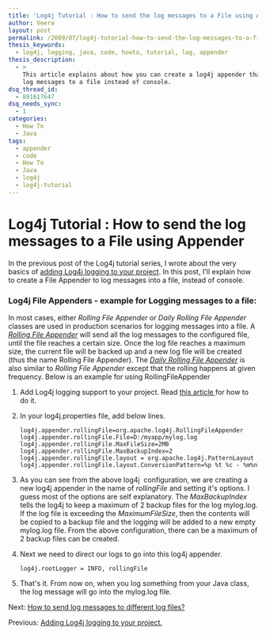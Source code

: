 ```yaml
---
title: 'Log4j Tutorial : How to send the log messages to a File using Appender'
author: Veera
layout: post
permalink: /2009/07/log4j-tutorial-how-to-send-the-log-messages-to-a-file/
thesis_keywords:
  - log4j, logging, java, code, howto, tutorial, log, appender
thesis_description:
  - >
    This article explains about how you can create a log4j appender that writes the
    log messages to a file instead of console.
dsq_thread_id:
  - 891617647
dsq_needs_sync:
  - 1
categories:
  - How To
  - Java
tags:
  - appender
  - code
  - How To
  - Java
  - log4j
  - log4j-tutorial
---
```

# Log4j Tutorial : How to send the log messages to a File using Appender

In the previous post of the Log4j tutorial series, I wrote about the very basics of [adding Log4j logging to your project][1]. In this post, I'll explain how to create a File Appender to log messages into a file, instead of console.

 [1]: http://veerasundar.com/blog/2009/07/log4j-tutorial-adding-log4j-logging-to-your-project/ "how to incorporate the Log4j logging support to your project, in a step by step manner."

### Log4j File Appenders - example for Logging messages to a file:

In most cases, either *Rolling File Appender* or *Daily Rolling File Appender* classes are used in production scenarios for logging messages into a file. A *[Rolling File Appender][2]* will send all the log messages to the configured file, until the file reaches a certain size. Once the log file reaches a maximum size, the current file will be backed up and a new log file will be created (thus the name Rolling File Appender). The *[Daily Rolling File Appender][3]* is also similar to *Rolling File Appender* except that the rolling happens at given frequency. Below is an example for using RollingFileAppender

 [2]: http://logging.apache.org/log4j/1.2/apidocs/org/apache/log4j/RollingFileAppender.html "RollingFileAppender extends FileAppender to backup the log files when they reach a certain size."
 [3]: http://logging.apache.org/log4j/1.2/apidocs/org/apache/log4j/DailyRollingFileAppender.html "DailyRollingFileAppender extends FileAppender so that the underlying file is rolled over at a user chosen frequency."

1.  Add Log4j logging support to your project. Read [this article ][1] for how to do it.
2.  In your log4j.properties file, add below lines.

        log4j.appender.rollingFile=org.apache.log4j.RollingFileAppender
        log4j.appender.rollingFile.File=D:/myapp/mylog.log
        log4j.appender.rollingFile.MaxFileSize=2MB
        log4j.appender.rollingFile.MaxBackupIndex=2
        log4j.appender.rollingFile.layout = org.apache.log4j.PatternLayout
        log4j.appender.rollingFile.layout.ConversionPattern=%p %t %c - %m%n

3.  As you can see from the above log4j  configuration, we are creating a new log4j appender in the name of *rollingFile* and setting it's options. I guess most of the options are self explanatory. The *MaxBackupIndex* tells the log4j to keep a maximum of 2 backup files for the log mylog.log. If the log file is exceeding the *MaximumFileSize*, then the contents will be copied to a backup file and the logging will be added to a new empty mylog.log file. From the above configuration, there can be a maximum of 2 backup files can be created.
4.  Next we need to direct our logs to go into this log4j appender. 

        log4j.rootLogger = INFO, rollingFile

5.  That's it. From now on, when you log something from your Java class, the log message will go into the mylog.log file.

Next: [How to send log messages to different log files?][4]

 [4]: http://veerasundar.com/blog/2009/08/log4j-tutorial-how-to-send-log-messages-to-different-log-files/ "How to send log messages to different log files?"

Previous: [Adding Log4j logging to your project.][5]

 [5]: http://veerasundar.com/blog/2009/07/log4j-tutorial-adding-log4j-logging-to-your-project/ "Log4j Tutorial : Adding Log4j logging to your project"